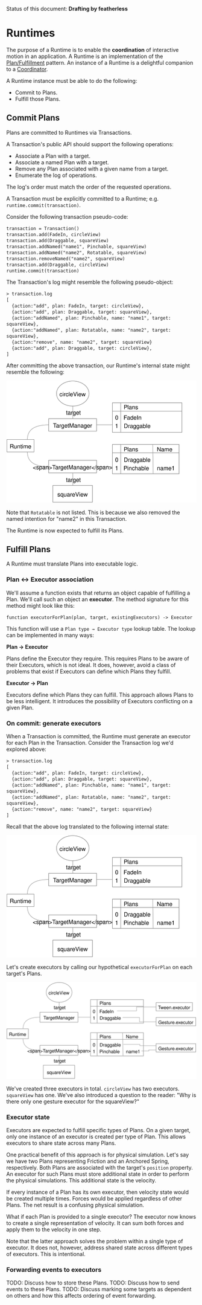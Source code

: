 Status of this document: **Drafting by featherless**

# Runtimes

The purpose of a Runtime is to enable the **coordination** of interactive motion in an application. A Runtime is an implementation of the [Plan/Fulfillment](patterns/plan-fulfillment.md) pattern. An instance of a Runtime is a delightful companion to a [Coordinator](patterns/coordinator-plan.md).

A Runtime instance must be able to do the following:

- Commit to Plans.
- Fulfill those Plans.

## Commit Plans

Plans are committed to Runtimes via Transactions.

A Transaction's public API should support the following operations:

- Associate a Plan with a target.
- Associate a named Plan with a target.
- Remove any Plan associated with a given name from a target.
- Enumerate the log of operations.

The log's order must match the order of the requested operations.

A Transaction must be explicitly committed to a Runtime; e.g. `runtime.commit(transaction)`.

Consider the following transaction pseudo-code:

    transaction = Transaction()
    transaction.add(FadeIn, circleView)
    transaction.add(Draggable, squareView)
    transaction.addNamed("name1", Pinchable, squareView)
    transaction.addNamed("name2", Rotatable, squareView)
    transaction.removeNamed("name2", squareView)
    transaction.add(Draggable, circleView)
    runtime.commit(transaction)

The Transaction's log might resemble the following pseudo-object:

    > transaction.log
    [
      {action:"add", plan: FadeIn, target: circleView},
      {action:"add", plan: Draggable, target: squareView},
      {action:"addNamed", plan: Pinchable, name: "name1", target: squareView},
      {action:"addNamed", plan: Rotatable, name: "name2", target: squareView},
      {action:"remove", name: "name2", target: squareView}
      {action:"add", plan: Draggable, target: circleView},
    ]

After committing the above transaction, our Runtime's internal state might resemble the following:

![](../_assets/TargetManagers.svg)

Note that `Rotatable` is not listed. This is because we also removed the named intention for "name2" in this Transaction.

The Runtime is now expected to fulfill its Plans.

## Fulfill Plans

A Runtime must translate Plans into executable logic.

### Plan ↔ Executor association

We'll assume a function exists that returns an object capable of fulfilling a Plan. We'll call such an object an **executor**. The method signature for this method might look like this:

    function executorForPlan(plan, target, existingExecutors) -> Executor

This function will use a `Plan type → Executor type` lookup table. The lookup can be implemented in many ways:

**Plan → Executor**

Plans define the Executor they require. This requires Plans to be aware of their Executors, which is not ideal. It does, however, avoid a class of problems that exist if Executors can define which Plans they fulfill.

**Executor → Plan**

Executors define which Plans they can fulfill. This approach allows Plans to be less intelligent. It introduces the possibility of Executors conflicting on a given Plan.

### On commit: generate executors

When a Transaction is committed, the Runtime must generate an executor for each Plan in the Transaction. Consider the Transaction log we'd explored above:

    > transaction.log
    [
      {action:"add", plan: FadeIn, target: circleView},
      {action:"add", plan: Draggable, target: squareView},
      {action:"addNamed", plan: Pinchable, name: "name1", target: squareView},
      {action:"addNamed", plan: Rotatable, name: "name2", target: squareView},
      {action:"remove", name: "name2", target: squareView}
    ]

Recall that the above log translated to the following internal state:

![](../_assets/TargetManagers.svg)

Let's create executors by calling our hypothetical `executorForPlan` on each target's Plans.

![](../_assets/Executors.svg)

We've created three executors in total. `circleView` has two executors. `squareView` has one. We've also introduced a question to the reader: "Why is there only one gesture executor for the squareView?"

### Executor state

Executors are expected to fulfill specific types of Plans. On a given target, only one instance of an executor is created per type of Plan. This allows executors to share state across many Plans.

One practical benefit of this approach is for physical simulation. Let's say we have two Plans representing Friction and an Anchored Spring, respectively. Both Plans are associated with the target's `position` property. An executor for such Plans must store additional state in order to perform the physical simulations. This additional state is the velocity.

If every instance of a Plan has its own executor, then velocity state would be created multiple times. Forces would be applied regardless of other Plans. The net result is a confusing physical simulation.

What if each Plan is provided to a single executor? The executor now knows to create a single representation of velocity. It can sum both forces and apply them to the velocity in one step.

Note that the latter approach solves the problem within a single type of executor. It does not, however, address shared state across different types of executors. This is intentional.

### Forwarding events to executors

TODO: Discuss how to store these Plans.
TODO: Discuss how to send events to these Plans.
TODO: Discuss marking some targets as dependent on others and how this affects ordering of event forwarding.